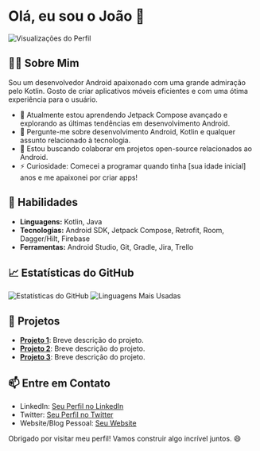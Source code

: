 # Olá, eu sou o João 👋

![Visualizações do Perfil](https://komarev.com/ghpvc/?username=JoaoVictor210&color=blue)

## 👨‍💻 Sobre Mim
Sou um desenvolvedor Android apaixonado com uma grande admiração pelo Kotlin. Gosto de criar aplicativos móveis eficientes e com uma ótima experiência para o usuário.

- 🌱 Atualmente estou aprendendo Jetpack Compose avançado e explorando as últimas tendências em desenvolvimento Android.
- 💬 Pergunte-me sobre desenvolvimento Android, Kotlin e qualquer assunto relacionado à tecnologia.
- 👯 Estou buscando colaborar em projetos open-source relacionados ao Android.
- ⚡ Curiosidade: Comecei a programar quando tinha [sua idade inicial] anos e me apaixonei por criar apps!

## 🚀 Habilidades
- **Linguagens:** Kotlin, Java
- **Tecnologias:** Android SDK, Jetpack Compose, Retrofit, Room, Dagger/Hilt, Firebase
- **Ferramentas:** Android Studio, Git, Gradle, Jira, Trello

## 📈 Estatísticas do GitHub
![Estatísticas do GitHub](https://github-readme-stats.vercel.app/api?username=JoaoVictor210&show_icons=true&theme=radical)
![Linguagens Mais Usadas](https://github-readme-stats.vercel.app/api/top-langs/?username=JoaoVictor210&layout=compact&theme=radical)

## 📱 Projetos
- **[Projeto 1](https://github.com/JoaoVictor210/projeto1)**: Breve descrição do projeto.
- **[Projeto 2](https://github.com/JoaoVictor210/projeto2)**: Breve descrição do projeto.
- **[Projeto 3](https://github.com/JoaoVictor210/projeto3)**: Breve descrição do projeto.

## 📫 Entre em Contato
- LinkedIn: [Seu Perfil no LinkedIn](https://www.linkedin.com/in/seu-perfil)
- Twitter: [Seu Perfil no Twitter](https://twitter.com/seu-perfil)
- Website/Blog Pessoal: [Seu Website](https://seusite.com)

Obrigado por visitar meu perfil! Vamos construir algo incrível juntos. 😄
